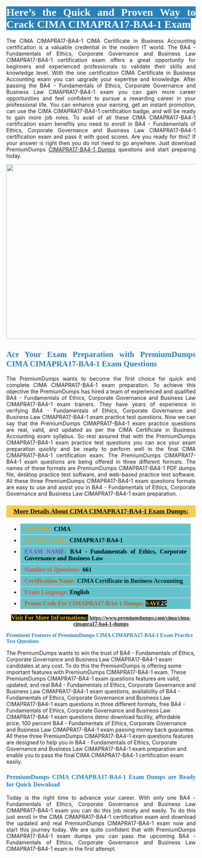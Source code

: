 <h1 style="text-align: justify;"><span style="color:#ffffff;"><span style="font-family:Georgia,serif;"><strong><span style="background-color:#2980b9;">Here’s the Quick and Proven Way to Crack CIMA CIMAPRA17-BA4-1 Exam</span></strong></span></span></h1>

<p style="text-align: justify;">The CIMA CIMAPRA17-BA4-1 CIMA Certificate in Business Accounting certification is a valuable credential in the modern IT world. The BA4 - Fundamentals of Ethics, Corporate Governance and Business Law CIMAPRA17-BA4-1 certification exam offers a great opportunity for beginners and experienced professionals to validate their skills and knowledge level. With the one certification CIMA Certificate in Business Accounting exam you can upgrade your expertise and knowledge. After passing the BA4 - Fundamentals of Ethics, Corporate Governance and Business Law CIMAPRA17-BA4-1 exam you can gain more career opportunities and feel confident to pursue a rewarding career in your professional life. You can enhance your earning, get an instant promotion, can use the CIMA CIMAPRA17-BA4-1 certification badge, and will be ready to gain more job roles. To avail of all these CIMA CIMAPRA17-BA4-1 certification exam benefits you need to enroll in BA4 - Fundamentals of Ethics, Corporate Governance and Business Law CIMAPRA17-BA4-1 certification exam and pass it with good scores. Are you ready for this? If your answer is right then you do not need to go anywhere. Just download PremiumDumps <a href="https://www.premiumdumps.com/cima/cima-cimapra17-ba4-1-dumps">CIMAPRA17-BA4-1 Dumps</a> questions and start preparing today.</p>

<p style="text-align: center;"><a href="https://www.premiumdumps.com/cima/cima-cimapra17-ba4-1-dumps"><img alt="" src="https://i.imgur.com/KJGzbJ2.jpeg" style="width: 700px; height: 465px;" /></a></p>

<h2 style="text-align: justify;"><span style="color:#2980b9;"><span style="font-family:Georgia,serif;"><strong>Ace Your Exam Preparation with PremiumDumps CIMA CIMAPRA17-BA4-1 Exam Questions</strong></span></span></h2>

<p style="text-align: justify;">The PremiumDumps wants to become the first choice for quick and complete CIMA CIMAPRA17-BA4-1 exam preparation. To achieve this objective the PremiumDumps has hired a team of experienced and qualified BA4 - Fundamentals of Ethics, Corporate Governance and Business Law CIMAPRA17-BA4-1 exam trainers. They have years of experience in verifying BA4 - Fundamentals of Ethics, Corporate Governance and Business Law CIMAPRA17-BA4-1 exam practice test questions. Now we can say that the PremiumDumps CIMAPRA17-BA4-1 exam practice questions are real, valid, and updated as per the CIMA Certificate in Business Accounting exam syllabus. So rest assured that with the PremiumDumps CIMAPRA17-BA4-1 exam practice test questions you can ace your exam preparation quickly and be ready to perform well in the final CIMA CIMAPRA17-BA4-1 certification exam. The PremiumDumps CIMAPRA17-BA4-1 exam questions are being offered in three different formats. The names of these formats are PremiumDumps CIMAPRA17-BA4-1 PDF dumps file, desktop practice test software, and web-based practice test software. All these three PremiumDumps CIMAPRA17-BA4-1 exam questions formats are easy to use and assist you in BA4 - Fundamentals of Ethics, Corporate Governance and Business Law CIMAPRA17-BA4-1 exam preparation.</p>

<h3 style="background: #f7ce50; border: 1px solid rgb(204, 204, 204); padding: 5px 10px; text-align: center;"><span style="font-family:Georgia,serif;"><u><u><span style="color:#000000;"><span style="font-size:11pt"><span style="line-height:normal"><b><span style="font-size:13.0pt"><span cambria="">More Details About CIMA CIMAPRA17-BA4-1 Exam Dumps:</span></span></b></span></span></span></u></u></span></h3>

<ul>
	<li style="margin:0cm 10pt">
	<div style="background:#61c4cd; border: 1px solid rgb(204, 204, 204); padding: 5px 10px; text-align: justify;"><span style="font-family:Georgia,serif;"><span style="font-size:11pt"><span style="line-height:normal"><b><span style="font-size:12.0pt"><span new="" roman="" times=""><span style="color:#f39c12;">VENDOR:</span> <span style="color:#000000;">CIMA</span></span></span></b></span></span></span></div>
	</li>
	<li style="margin:0cm 10pt">
	<div style="background: #61c4cd; border: 1px solid rgb(204, 204, 204); padding: 5px 10px; text-align: justify;"><span style="font-family:Georgia,serif;"><span style="font-size:11pt"><span style="line-height:normal"><b><span style="font-size:12.0pt"><span new="" roman="" times=""><span style="color:#f39c12;">EXAM CCODE:</span> <span style="color:#000000;">CIMAPRA17-BA4-1</span></span></span></b></span></span></span></div>
	</li>
	<li style="margin:0cm 10pt">
	<div style="background: #61c4cd; border: 1px solid rgb(204, 204, 204); padding: 5px 10px; text-align: justify;"><span style="font-family:Georgia,serif;"><span style="font-size:11pt"><span style="line-height:normal"><b><span style="font-size:12.0pt"><span new="" roman="" times=""><span style="color:#8e44ad;">EXAM NAME:</span> <span style="color:#000000;">BA4 - Fundamentals of Ethics, Corporate Governance and Business Law</span></span></span></b></span></span></span></div>
	</li>
	<li style="margin:0cm 10pt">
	<div style="background: #61c4cd; border: 1px solid rgb(204, 204, 204); padding: 5px 10px;"><span style="font-family:Georgia,serif;"><span style="font-size:11pt"><span style="line-height:normal"><b><span style="font-size:12.0pt"><span new="" roman="" times=""><span style="color:#e74c3c;">Number of Questions:</span><span style="color:#000000;"><span style="color:#f1c40f;"> </span>661</span></span></span></b></span></span></span></div>
	</li>
	<li style="margin:0cm 10pt">
	<div style="background: #61c4cd; border: 1px solid rgb(204, 204, 204); padding: 5px 10px; text-align: justify;"><span style="font-family:Georgia,serif;"><span style="font-size:11pt"><span style="line-height:normal"><b><span style="font-size:12.0pt"><span new="" roman="" times=""><span style="color:#d35400;">Certification Name:</span> CIMA Certificate in Business Accounting</span></span></b></span></span></span></div>
	</li>
	<li style="margin:0cm 10pt">
	<div style="background: #61c4cd; border: 1px solid rgb(204, 204, 204); padding: 5px 10px; text-align: justify;"><span style="font-family:Georgia,serif;"><span style="font-size:11pt"><span style="line-height:normal"><b><span style="font-size:12.0pt"><span new="" roman="" times=""><span style="color:#e74c3c;">Exam Language:</span> <span style="color:#000000;">English</span></span></span></b></span></span></span></div>
	</li>
	<li style="margin:0cm 10pt">
	<div style="background: #61c4cd; border: 1px solid rgb(204, 204, 204); padding: 5px 10px;"><span style="font-family:Georgia,serif;"><span style="font-size:11pt"><span style="line-height:normal"><b><span style="font-size:12.0pt"><span new="" roman="" times=""><span style="color:#d35400;">Promo Code For CIMAPRA17-BA4-1 Dumps:</span><span style="color:#f1c40f;"> <span style="background-color:#000000;">SAVE</span></span><span style="color:#ffffff;"><span style="background-color:#000000;">25</span></span></span></span></b></span></span></span></div>
	</li>
</ul>

<p style="text-align: center;"><span style="font-family:Georgia,serif;"><strong><span style="font-size:16px;"><span style="color:#f1c40f;"><span style="background-color:#000000;">Visit For More InFormations:</span></span></span> <a href="https://www.premiumdumps.com/cima/cima-cimapra17-ba4-1-dumps">https://www.premiumdumps.com/cima/cima-cimapra17-ba4-1-dumps</a></strong></span></p>

<p><span style="color:#2980b9;"><span style="font-family:Georgia,serif;"><strong><strong><strong>Prominent Features of PremiumDumps CIMA CIMAPRA17-BA4-1 Exam Practice Test Questions</strong></strong></strong></span></span></p>

<p>The PremiumDumps wants to win the trust of BA4 - Fundamentals of Ethics, Corporate Governance and Business Law CIMAPRA17-BA4-1 exam candidates at any cost. To do this the PremiumDumps is offering some important features with PremiumDumps CIMAPRA17-BA4-1 exam. These PremiumDumps CIMAPRA17-BA4-1 exam questions features are valid, updated, and real BA4 - Fundamentals of Ethics, Corporate Governance and Business Law CIMAPRA17-BA4-1 exam questions, availability of BA4 - Fundamentals of Ethics, Corporate Governance and Business Law CIMAPRA17-BA4-1 exam questions in three different formats, free BA4 - Fundamentals of Ethics, Corporate Governance and Business Law CIMAPRA17-BA4-1 exam questions demo download facility, affordable price, 100 percent BA4 - Fundamentals of Ethics, Corporate Governance and Business Law CIMAPRA17-BA4-1 exam passing money back guarantee. All these three PremiumDumps CIMAPRA17-BA4-1 exam questions features are designed to help you in BA4 - Fundamentals of Ethics, Corporate Governance and Business Law CIMAPRA17-BA4-1 exam preparation and enable you to pass the final CIMA CIMAPRA17-BA4-1 certification exam easily.</p>

<h3 style="text-align: justify;"><span style="color:#2980b9;"><span style="font-family:Georgia,serif;"><strong><strong><strong>PremiumDumps CIMA CIMAPRA17-BA4-1 Exam Dumps are Ready for Quick Download</strong></strong></strong></span></span></h3>

<p style="text-align: justify;">Today is the right time to advance your career. With only one BA4 - Fundamentals of Ethics, Corporate Governance and Business Law CIMAPRA17-BA4-1 exam you can do this job nicely and easily. To do this just enroll in the CIMA CIMAPRA17-BA4-1 certification exam and download the updated and real PremiumDumps CIMAPRA17-BA4-1 exam now and start this journey today. We are quite confident that with PremiumDumps CIMAPRA17-BA4-1 exam dumps you can pass the upcoming BA4 - Fundamentals of Ethics, Corporate Governance and Business Law CIMAPRA17-BA4-1 exam in the first attempt.</p>
